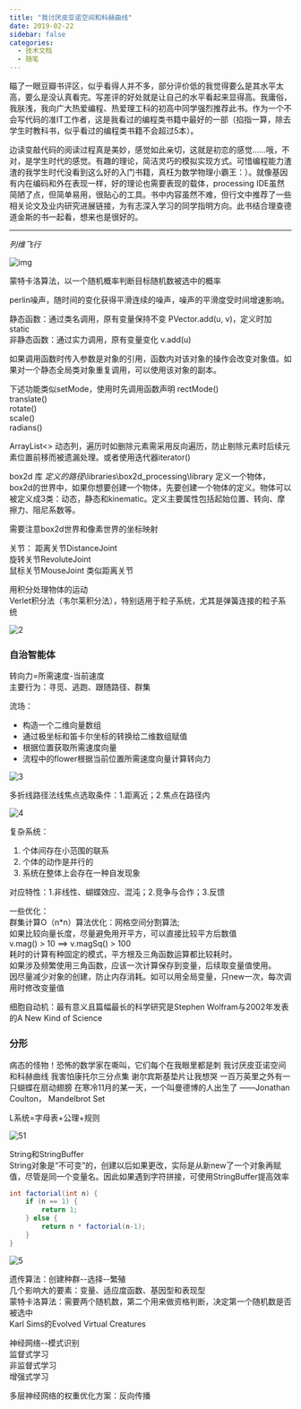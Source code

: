 ```yaml
---
title: "我讨厌皮亚诺空间和科赫曲线"
date: 2019-02-22
sidebar: false
categories:
  - 技术文档
  - 随笔
---
```


瞄了一眼豆瓣书评区，似乎看得人并不多，部分评价低的我觉得要么是其水平太高，要么是没认真看完。写差评的好处就是让自己的水平看起来显得高。我庸俗，我肤浅，我向广大热爱编程、热爱理工科的初高中同学强烈推荐此书。作为一个不会写代码的准IT工作者，这是我看过的编程类书籍中最好的一部（掐指一算，除去学生时教科书，似乎看过的编程类书籍不会超过5本）。
<!--more-->

边读变敲代码的阅读过程真是美妙，感觉如此亲切，这就是初恋的感觉……哦，不对，是学生时代的感觉。有趣的理论，简洁灵巧的模拟实现方式。可惜编程能力渣渣的我学生时代没看到这么好的入门书籍，真枉为数学物理小霸王：）。就像基因有内在编码和外在表现一样，好的理论也需要表现的载体，processing IDE虽然简陋了点，但简单易用，很贴心的工具。书中内容虽然不难，但行文中推荐了一些相关论文及业内研究进展链接，为有志深入学习的同学指明方向。此书结合理查德道金斯的书一起看，想来也是很好的。

---

*列维飞行*

![img](/img/clipboard.png)

蒙特卡洛算法，以一个随机概率判断目标随机数被选中的概率

perlin噪声，随时间的变化获得平滑连续的噪声，噪声的平滑度受时间增速影响。

静态函数：通过类名调用，原有变量保持不变  PVector.add(u, v)，定义时加static   
非静态函数：通过实力调用，原有变量变化 v.add(u)   

如果调用函数时传入参数是对象的引用，函数内对该对象的操作会改变对象值。如果对一个静态全局类对象重复调用，可以使用该对象的副本。

下述功能类似setMode，使用时先调用函数声明
rectMode()  
translate()  
rotate()   
scale()   
radians()   

ArrayList<> 动态列，遍历时如删除元素需采用反向遍历，防止剔除元素时后续元素位置前移而被遗漏处理。或者使用迭代器iterator()

box2d 库
$定义的路径$\libraries\box2d_processing\library
定义一个物体，box2d的世界中，如果你想要创建一个物体，先要创建一个物体的定义。物体可以被定义成3类：动态，静态和kinematic。定义主要属性包括起始位置、转向、摩擦力、阻尼系数等。

需要注意box2d世界和像素世界的坐标映射

关节：
距离关节DistanceJoint   
旋转关节RevoluteJoint   
鼠标关节MouseJoint 类似距离关节   

用积分处理物体的运动  
Verlet积分法（韦尔莱积分法），特别适用于粒子系统，尤其是弹簧连接的粒子系统  

![2](/img/1551617364.png)

### 自治智能体
转向力=所需速度-当前速度  
主要行为：寻觅、逃跑、跟随路径、群集  

流场：  
- 构造一个二维向量数组
- 通过极坐标和笛卡尔坐标的转换给二维数组赋值
- 根据位置获取所需速度向量
- 流程中的flower根据当前位置所需速度向量计算转向力

![3](/img/15516789052.png)

多折线路径法线焦点选取条件：1.距离近；2.焦点在路径内

![4](/img/1551703050.png)

复杂系统：
1. 个体间存在小范围的联系
2. 个体的动作是并行的
3. 系统在整体上会存在一种自发现象

对应特性：1.非线性、蝴蝶效应、混沌；2.竞争与合作；3.反馈

一些优化：  
群集计算O（n*n）算法优化：网格空间分割算法;   
如果比较向量长度，尽量避免用开平方，可以直接比较平方后数值   
v.mag() > 10  ==> v.magSq() > 100   
耗时的计算有种固定的模式，平方根及三角函数运算都比较耗时。   
如果涉及频繁使用三角函数，应该一次计算保存到变量，后续取变量值使用。   
因尽量减少对象的创建，防止内存消耗。如可以用全局变量，只new一次，每次调用时修改变量值   

细胞自动机：最有意义且篇幅最长的科学研究是Stephen Wolfram与2002年发表的A New Kind of Science   

### 分形
病态的怪物！恐怖的数学家在嘶叫，它们每个在我眼里都是刺
我讨厌皮亚诺空间和科赫曲线
我害怕康托尔三分点集
谢尔宾斯基垫片让我想哭
一百万英里之外有一只蝴蝶在扇动翅膀
在寒冷11月的某一天，一个叫曼德博的人出生了
——Jonathan Coulton， Mandelbrot Set 

L系统=字母表+公理+规则

![51](/img/1552050736.png)

String和StringBuffer  
String对象是“不可变”的，创建以后如果更改，实际是从新new了一个对象再赋值，尽管是同一个变量名。因此如果遇到字符拼接，可使用StringBuffer提高效率  
```java
int factorial(int n) {
    if (n == 1) {
        return 1;
    } else {
        return n * factorial(n-1);
    }
}
```

![5](/img/1552310586.png)

遗传算法：创建种群--选择--繁殖   
几个影响大的要素：变量、适应度函数、基因型和表现型   
蒙特卡洛算法：需要两个随机数，第二个用来做资格判断，决定第一个随机数是否被选中   
Karl Sims的Evolved Virtual Creatures   

神经网络--模式识别   
监督式学习   
非监督式学习   
增强式学习   

多层神经网络的权重优化方案：反向传播   